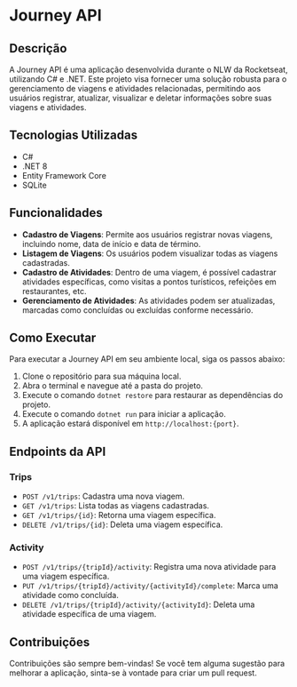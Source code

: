 # Journey API

## Descrição
A Journey API é uma aplicação desenvolvida durante o NLW da Rocketseat, utilizando C# e .NET. Este projeto visa fornecer uma solução robusta para o gerenciamento de viagens e atividades relacionadas, permitindo aos usuários registrar, atualizar, visualizar e deletar informações sobre suas viagens e atividades.

## Tecnologias Utilizadas
- C#
- .NET 8
- Entity Framework Core
- SQLite

## Funcionalidades
- **Cadastro de Viagens**: Permite aos usuários registrar novas viagens, incluindo nome, data de início e data de término.
- **Listagem de Viagens**: Os usuários podem visualizar todas as viagens cadastradas.
- **Cadastro de Atividades**: Dentro de uma viagem, é possível cadastrar atividades específicas, como visitas a pontos turísticos, refeições em restaurantes, etc.
- **Gerenciamento de Atividades**: As atividades podem ser atualizadas, marcadas como concluídas ou excluídas conforme necessário.

## Como Executar
Para executar a Journey API em seu ambiente local, siga os passos abaixo:

1. Clone o repositório para sua máquina local.
2. Abra o terminal e navegue até a pasta do projeto.
3. Execute o comando `dotnet restore` para restaurar as dependências do projeto.
4. Execute o comando `dotnet run` para iniciar a aplicação.
5. A aplicação estará disponível em `http://localhost:{port}`.

## Endpoints da API

### Trips
- `POST /v1/trips`: Cadastra uma nova viagem.
- `GET /v1/trips`: Lista todas as viagens cadastradas.
- `GET /v1/trips/{id}`: Retorna uma viagem específica.
- `DELETE /v1/trips/{id}`: Deleta uma viagem específica.

### Activity

- `POST /v1/trips/{tripId}/activity`: Registra uma nova atividade para uma viagem específica.
- `PUT /v1/trips/{tripId}/activity/{activityId}/complete`: Marca uma atividade como concluída.
- `DELETE /v1/trips/{tripId}/activity/{activityId}`: Deleta uma atividade específica de uma viagem.

## Contribuições
Contribuições são sempre bem-vindas! Se você tem alguma sugestão para melhorar a aplicação, sinta-se à vontade para criar um pull request.